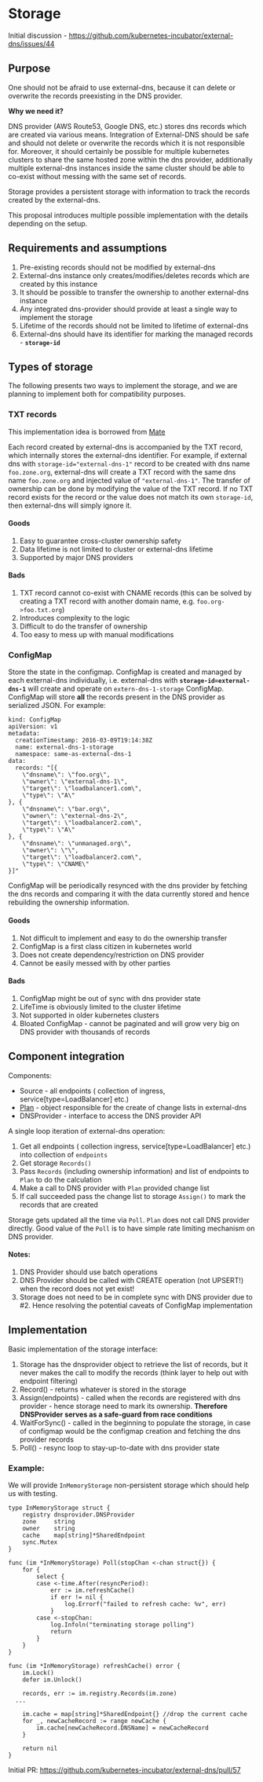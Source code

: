 # Storage

Initial discussion - https://github.com/kubernetes-incubator/external-dns/issues/44

## Purpose

One should not be afraid to use external-dns, because it can delete or overwrite the records preexisting in the DNS provider. 

**Why we need it?**

DNS provider (AWS Route53, Google DNS, etc.) stores dns records which are created via various means. Integration of External-DNS should be safe and should not delete or overwrite the records which it is not responsible for. Moreover, it should certainly be possible for multiple kubernetes clusters to share the same hosted zone within the dns provider, additionally multiple external-dns instances inside the same cluster should be able to co-exist without messing with the same set of records. 

Storage provides a persistent storage with information to track the records created by the external-dns.

This proposal introduces multiple possible implementation with the details depending on the setup. 

## Requirements and assumptions

1. Pre-existing records should not be modified by external-dns
2. External-dns instance only creates/modifies/deletes records which are created by this instance
3. It should be possible to transfer the ownership to another external-dns instance
4. Any integrated dns-provider should provide at least a single way to implement the storage
5. Lifetime of the records should not be limited to lifetime of external-dns
6. External-dns should have its identifier for marking the managed records - **`storage-id`**

## Types of storage

The following presents two ways to implement the storage, and we are planning to implement both for compatibility purposes.

### TXT records

This implementation idea is borrowed from [Mate](https://github.com/zalando-incubator/mate/)

Each record created by external-dns is accompanied by the TXT record, which internally stores the external-dns identifier. For example, if external dns with `storage-id="external-dns-1"` record to be created with dns name `foo.zone.org`, external-dns will create a TXT record with the same dns name `foo.zone.org` and injected value of `"external-dns-1"`. The transfer of ownership can be done by modifying the value of the TXT record.  If no TXT record exists for the record or the value does not match its own `storage-id`, then external-dns will simply ignore it. 


#### Goods
1. Easy to guarantee cross-cluster ownership safety
2. Data lifetime is not limited to cluster or external-dns lifetime
3. Supported by major DNS providers

#### Bads
1. TXT record cannot co-exist with CNAME records (this can be solved by creating a TXT record with another domain name, e.g. `foo.org->foo.txt.org`)
2. Introduces complexity to the logic
3. Difficult to do the transfer of ownership
4. Too easy to mess up with manual modifications

### ConfigMap

Store the state in the configmap. ConfigMap is created and managed by each external-dns individually, i.e. external-dns with **`storage-id=external-dns-1`** will create and operate on `extern-dns-1-storage` ConfigMap. ConfigMap will store **all** the records present in the DNS provider as serialized JSON. For example: 

```
kind: ConfigMap
apiVersion: v1
metadata:
  creationTimestamp: 2016-03-09T19:14:38Z
  name: external-dns-1-storage
  namespace: same-as-external-dns-1
data:
  records: "[{
	\"dnsname\": \"foo.org\",
	\"owner\": \"external-dns-1\",
	\"target\": \"loadbalancer1.com\",
	\"type\": \"A\"
}, {
	\"dnsname\": \"bar.org\",
	\"owner\": \"external-dns-2\",
	\"target\": \"loadbalancer2.com\",
	\"type\": \"A\"
}, {
	\"dnsname\": \"unmanaged.org\",
	\"owner\": \"\",
	\"target\": \"loadbalancer2.com\",
	\"type\": \"CNAME\"
}]"

```

ConfigMap will be periodically resynced with the dns provider by fetching the dns records and comparing it with the data currently stored and hence rebuilding the ownership information.

#### Goods
1. Not difficult to implement and easy to do the ownership transfer
2. ConfigMap is a first class citizen in kubernetes world
3. Does not create dependency/restriction on DNS provider
4. Cannot be easily messed with by other parties

#### Bads
1. ConfigMap might be out of sync with dns provider state
2. LifeTime is obviously limited to the cluster lifetime
3. Not supported in older kubernetes clusters
4. Bloated ConfigMap - cannot be paginated and will grow very big on DNS provider with thousands of records


## Component integration

Components: 
* Source - all endpoints ( collection of ingress, service[type=LoadBalancer] etc.)
* [Plan](https://github.com/kubernetes-incubator/external-dns/issues/13) - object responsible for the create of change lists in external-dns 
* DNSProvider - interface to access the DNS provider API 

A single loop iteration of external-dns operation: 

1. Get all endpoints ( collection ingress, service[type=LoadBalancer] etc.) into collection of `endpoints` 
2. Get storage `Records()` 
3. Pass `Records` (including ownership information) and list of endpoints to `Plan` to do the calculation
4. Make a call to DNS provider with `Plan` provided change list
5. If call succeeded pass the change list to storage `Assign()` to mark the records that are created 

Storage gets updated all the time via `Poll`. `Plan` does not call DNS provider directly. Good value of the `Poll` is to have simple rate limiting mechanism on DNS provider.  

#### Notes:

1. DNS Provider should use batch operations
2. DNS Provider should be called with CREATE operation (not UPSERT!) when the record does not yet exist! 
3. Storage does not need to be in complete sync with DNS provider due to #2. Hence resolving the potential caveats of ConfigMap implementation 


## Implementation

Basic implementation of the storage interface: 

1. Storage has the dnsprovider object to retrieve the list of records, but it never makes the call to modify the records (think layer to help out with endpoint filtering)
2. Record() - returns whatever is stored in the storage
3. Assign(endpoints) - called when the records are registered with dns provider - hence storage need to mark its ownership. **Therefore DNSProvider serves as a safe-guard from race conditions**
4. WaitForSync() - called in the beginning to populate the storage, in case of configmap would be the configmap creation and fetching the dns provider records
5. Poll() - resync loop to stay-up-to-date with dns provider state


### Example:

We will provide `InMemoryStorage` non-persistent storage which should help us with testing.

```
type InMemoryStorage struct {
	registry dnsprovider.DNSProvider
	zone     string
	owner    string 
	cache    map[string]*SharedEndpoint
	sync.Mutex
}

func (im *InMemoryStorage) Poll(stopChan <-chan struct{}) {
	for {
		select {
		case <-time.After(resyncPeriod):
			err := im.refreshCache()
			if err != nil {
				log.Errorf("failed to refresh cache: %v", err)
			}
		case <-stopChan:
			log.Infoln("terminating storage polling")
			return
		}
	}
}

func (im *InMemoryStorage) refreshCache() error {
	im.Lock()
	defer im.Unlock()

	records, err := im.registry.Records(im.zone)
  ...

	im.cache = map[string]*SharedEndpoint{} //drop the current cache
	for _, newCacheRecord := range newCache {
		im.cache[newCacheRecord.DNSName] = newCacheRecord
	}

	return nil
}
```

Initial PR: https://github.com/kubernetes-incubator/external-dns/pull/57
